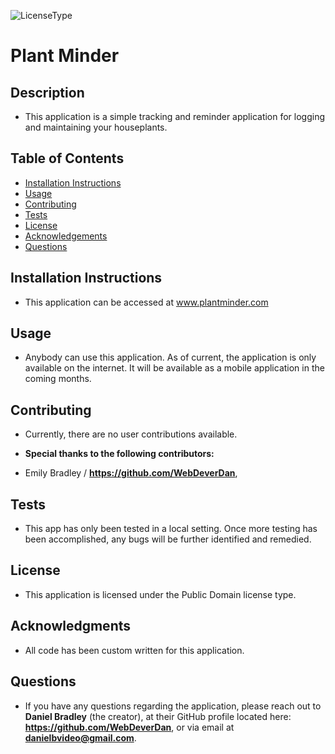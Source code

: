 

  ![LicenseType](https://img.shields.io/badge/License%3A%20-Public%20Domain-green)
  # Plant Minder
  
  ## Description
  
  * This application is a simple tracking and reminder application for logging and maintaining your houseplants. 
  
  ## Table of Contents
  
  * [Installation Instructions](#Installation-Instructions)
  * [Usage](#Usage)
  * [Contributing](#Contributing)
  * [Tests](#Tests)
  * [License](#License)
  * [Acknowledgements](#Acknowledgements)
  * [Questions](#Questions)
  
  ## Installation Instructions
  
  * This application can be accessed at www.plantminder.com
  
  ## Usage
  
  * Anybody can use this application. As of current, the application is only available on the internet. It will be available as a mobile application in the coming months. 
  
  ## Contributing
  
  * Currently, there are no user contributions available.
  
  * **Special thanks to the following contributors:** 
  * Emily Bradley / **https://github.com/WebDeverDan**,
  
  ## Tests
  
  * This app has only been tested in a local setting. Once more testing has been accomplished, any bugs will be further identified and remedied.
  
  ## License
  
  * This application is licensed under the Public Domain license type.
  
  ## Acknowledgments
  
  * All code has been custom written for this application.
  
  ## Questions
  * If you have any questions regarding the application, please reach out to **Daniel Bradley** (the creator), at their GitHub profile located here: **https://github.com/WebDeverDan**, or via email at **danielbvideo@gmail.com**.